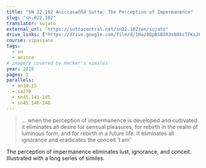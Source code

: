 ```yaml
---
title: "SN 22.102 Aniccasaññā Sutta: The Perception of Impermanence"
slug: "sn.022.102"
translator: sujato
external_url: "https://suttacentral.net/sn22.102/en/sujato"
drive_links: ["https://drive.google.com/file/d/1Haz8QpBSBIR3sN8kcTFKsJPw5Y76aKHs/view?usp=drivesdk"]
course: vipassana
tags:
  - sn
  - anicca
# imagery covered by Hecker's similes
year: 2018
pages: 2
parallels:
  - an10.15
  - sa270
  - sn45.141-145
  - sn45.146-148
---
```


> … when the perception of impermanence is developed and cultivated it eliminates all desire for sensual pleasures, for rebirth in the realm of luminous form, and for rebirth in a future life. It eliminates all ignorance and eradicates the conceit ‘I am’

The perception of impermanence eliminates lust, ignorance, and conceit. Illustrated with a long series of similes.

